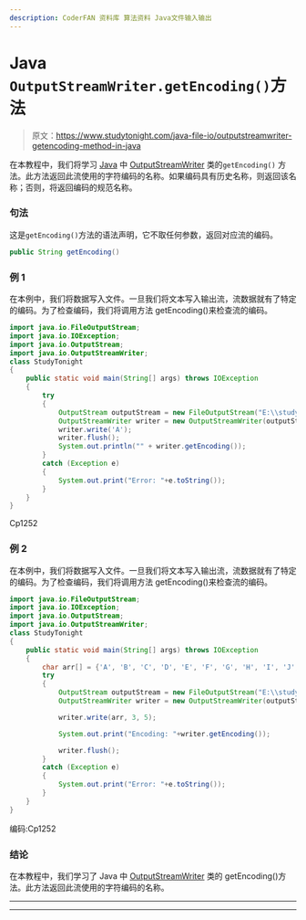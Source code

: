 ```yaml
---
description: CoderFAN 资料库 算法资料 Java文件输入输出
---
```


# Java `OutputStreamWriter.getEncoding()`方法

> 原文：<https://www.studytonight.com/java-file-io/outputstreamwriter-getencoding-method-in-java>

在本教程中，我们将学习 [Java](https://www.studytonight.com/java/) 中 [OutputStreamWriter](https://www.studytonight.com/tutorials/?subject=java-file-io&url=java-outputstreamwriter) 类的`getEncoding()` 方法。此方法返回此流使用的字符编码的名称。如果编码具有历史名称，则返回该名称；否则，将返回编码的规范名称。

### 句法

这是`getEncoding()`方法的语法声明，它不取任何参数，返回对应流的编码。

```java
public String getEncoding()
```

### 例 1

在本例中，我们将数据写入文件。一旦我们将文本写入输出流，流数据就有了特定的编码。为了检查编码，我们将调用方法 getEncoding()来检查流的编码。

```java
import java.io.FileOutputStream;
import java.io.IOException;
import java.io.OutputStream;
import java.io.OutputStreamWriter;
class StudyTonight
{
	public static void main(String[] args) throws IOException 
	{ 
		try 
		{
			OutputStream outputStream = new FileOutputStream("E:\\studytonight\\output.txt");
			OutputStreamWriter writer = new OutputStreamWriter(outputStream);
			writer.write('A');
			writer.flush();
			System.out.println("" + writer.getEncoding());
		} 
		catch (Exception e)
		{
			System.out.print("Error: "+e.toString());
		}
	} 
}
```

Cp1252

### 例 2

在本例中，我们将数据写入文件。一旦我们将文本写入输出流，流数据就有了特定的编码。为了检查编码，我们将调用方法 getEncoding()来检查流的编码。

```java
import java.io.FileOutputStream;
import java.io.IOException;
import java.io.OutputStream;
import java.io.OutputStreamWriter;
class StudyTonight
{
	public static void main(String[] args) throws IOException 
	{ 
		char arr[] = {'A', 'B', 'C', 'D', 'E', 'F', 'G', 'H', 'I', 'J', 'K'};
		try
		{
			OutputStream outputStream = new FileOutputStream("E:\\studytonight\\output.txt");
			OutputStreamWriter writer = new OutputStreamWriter(outputStream);

			writer.write(arr, 3, 5);

			System.out.print("Encoding: "+writer.getEncoding());

			writer.flush();	
		}
		catch (Exception e)
		{
			System.out.print("Error: "+e.toString());
		}
	} 
}
```

编码:Cp1252

### 结论

在本教程中，我们学习了 Java 中 [OutputStreamWriter](https://www.studytonight.com/java-file-io/java-outputstreamwriter) 类的 getEncoding()方法。此方法返回此流使用的字符编码的名称。

* * *

* * *